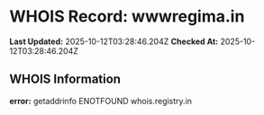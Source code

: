 # WHOIS Record: wwwregima.in

**Last Updated:** 2025-10-12T03:28:46.204Z
**Checked At:** 2025-10-12T03:28:46.204Z

## WHOIS Information

**error:** getaddrinfo ENOTFOUND whois.registry.in

